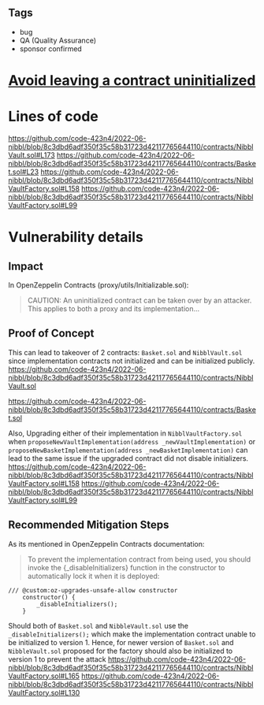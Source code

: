 ## Tags

- bug
- QA (Quality Assurance)
- sponsor confirmed

# [Avoid leaving a contract uninitialized](https://github.com/code-423n4/2022-06-nibbl-findings/issues/91) 

# Lines of code

https://github.com/code-423n4/2022-06-nibbl/blob/8c3dbd6adf350f35c58b31723d42117765644110/contracts/NibblVault.sol#L173
https://github.com/code-423n4/2022-06-nibbl/blob/8c3dbd6adf350f35c58b31723d42117765644110/contracts/Basket.sol#L23
https://github.com/code-423n4/2022-06-nibbl/blob/8c3dbd6adf350f35c58b31723d42117765644110/contracts/NibblVaultFactory.sol#L158
https://github.com/code-423n4/2022-06-nibbl/blob/8c3dbd6adf350f35c58b31723d42117765644110/contracts/NibblVaultFactory.sol#L99


# Vulnerability details

## Impact
In OpenZeppelin Contracts (proxy/utils/Initializable.sol):
> CAUTION: An uninitialized contract can be taken over by an attacker. This applies to both a proxy and its implementation...


## Proof of Concept
This can lead to takeover of 2 contracts: `Basket.sol` and `NibblVault.sol` since implementation contracts not initialized and can be initialized publicly.
https://github.com/code-423n4/2022-06-nibbl/blob/8c3dbd6adf350f35c58b31723d42117765644110/contracts/NibblVault.sol

https://github.com/code-423n4/2022-06-nibbl/blob/8c3dbd6adf350f35c58b31723d42117765644110/contracts/Basket.sol


Also, Upgrading either of their implementation in `NibblVaultFactory.sol` when  `proposeNewVaultImplementation(address _newVaultImplementation)` or `proposeNewBasketImplementation(address _newBasketImplementation)` can lead to the same issue if the upgraded contract did not disable initializers.
https://github.com/code-423n4/2022-06-nibbl/blob/8c3dbd6adf350f35c58b31723d42117765644110/contracts/NibblVaultFactory.sol#L158
https://github.com/code-423n4/2022-06-nibbl/blob/8c3dbd6adf350f35c58b31723d42117765644110/contracts/NibblVaultFactory.sol#L99



## Recommended Mitigation Steps
As its mentioned in OpenZeppelin Contracts documentation:

>To prevent the implementation contract from being used, you should invoke the {_disableInitializers} function in the constructor to automatically lock it when it is deployed: 

```
/// @custom:oz-upgrades-unsafe-allow constructor
    constructor() {
        _disableInitializers();
    }
```

Should both of `Basket.sol` and `NibbleVault.sol` use the `_disableInitializers();` which make the implementation contract unable to be initialized to version 1. Hence, for newer version of `Basket.sol` and `NibbleVault.sol` proposed for the factory should also be initialized to version 1 to prevent the attack
https://github.com/code-423n4/2022-06-nibbl/blob/8c3dbd6adf350f35c58b31723d42117765644110/contracts/NibblVaultFactory.sol#L165
https://github.com/code-423n4/2022-06-nibbl/blob/8c3dbd6adf350f35c58b31723d42117765644110/contracts/NibblVaultFactory.sol#L130

